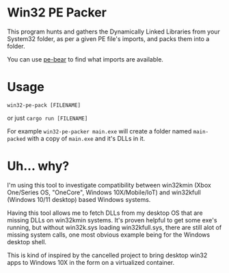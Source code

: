 # Win32 PE Packer

This program hunts and gathers the Dynamically Linked Libraries from your System32 folder, as per a given PE file's imports, and packs them into a folder.

You can use [pe-bear](https://github.com/hasherezade/pe-bear) to find what imports are available.

# Usage

`win32-pe-pack [FILENAME]`

or just `cargo run [FILENAME]`

For example `win32-pe-packer main.exe` will create a folder named `main-packed` with a copy of `main.exe` and it's DLLs in it.

# Uh... why?

I'm using this tool to investigate compatibility between win32kmin (Xbox One/Series OS, "OneCore", Windows 10X/Mobile/IoT) and win32kfull (Windows 10/11 desktop) based Windows systems.

Having this tool allows me to fetch DLLs from my desktop OS that are missing DLLs on win32kmin systems. It's proven helpful to get some exe's running, but without win32k.sys loading win32kfull.sys, there are still alot of missing system calls, one most obvious example being for the Windows desktop shell.

This is kind of inspired by the cancelled project to bring desktop win32 apps to Windows 10X in the form on a virtualized container.
